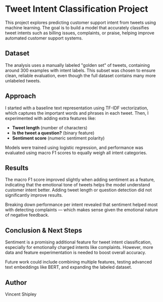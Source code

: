# Tweet Intent Classification Project

This project explores predicting customer support intent from tweets using machine learning. The goal is to build a model that accurately classifies tweet intents such as billing issues, complaints, or praise, helping improve automated customer support systems.

## Dataset

The analysis uses a manually labeled "golden set" of tweets, containing around 300 examples with intent labels. This subset was chosen to ensure clean, reliable evaluation, even though the full dataset contains many more unlabeled tweets.

## Approach

I started with a baseline text representation using TF-IDF vectorization, which captures the important words and phrases in each tweet. Then, I experimented with adding extra features like:

- **Tweet length** (number of characters)  
- **Is the tweet a question?** (binary feature)  
- **Sentiment score** (numeric sentiment polarity)  

Models were trained using logistic regression, and performance was evaluated using macro F1 scores to equally weigh all intent categories.

## Results

The macro F1 score improved slightly when adding sentiment as a feature, indicating that the emotional tone of tweets helps the model understand customer intent better. Adding tweet length or question detection did not significantly improve results.

Breaking down performance per intent revealed that sentiment helped most with detecting complaints — which makes sense given the emotional nature of negative feedback.

## Conclusion & Next Steps

Sentiment is a promising additional feature for tweet intent classification, especially for emotionally charged intents like complaints. However, more data and feature experimentation is needed to boost overall accuracy.

Future work could include combining multiple features, testing advanced text embeddings like BERT, and expanding the labeled dataset.

## Author
Vincent Shipley
